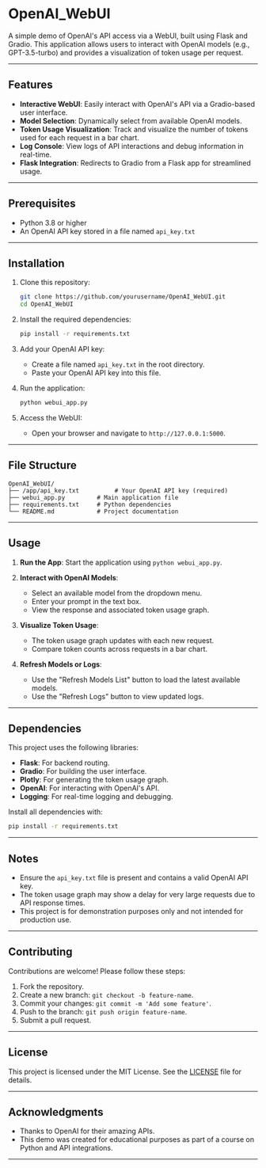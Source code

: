 
# OpenAI_WebUI

A simple demo of OpenAI's API access via a WebUI, built using Flask and Gradio. This application allows users to interact with OpenAI models (e.g., GPT-3.5-turbo) and provides a visualization of token usage per request.

---

## Features

- **Interactive WebUI**: Easily interact with OpenAI's API via a Gradio-based user interface.
- **Model Selection**: Dynamically select from available OpenAI models.
- **Token Usage Visualization**: Track and visualize the number of tokens used for each request in a bar chart.
- **Log Console**: View logs of API interactions and debug information in real-time.
- **Flask Integration**: Redirects to Gradio from a Flask app for streamlined usage.

---

## Prerequisites

- Python 3.8 or higher
- An OpenAI API key stored in a file named `api_key.txt`

---

## Installation

1. Clone this repository:
   ```bash
   git clone https://github.com/yourusername/OpenAI_WebUI.git
   cd OpenAI_WebUI
   ```

2. Install the required dependencies:
   ```bash
   pip install -r requirements.txt
   ```

3. Add your OpenAI API key:
   - Create a file named `api_key.txt` in the root directory.
   - Paste your OpenAI API key into this file.

4. Run the application:
   ```bash
   python webui_app.py
   ```

5. Access the WebUI:
   - Open your browser and navigate to `http://127.0.0.1:5000`.

---

## File Structure

```
OpenAI_WebUI/
├── /app/api_key.txt          # Your OpenAI API key (required)
├── webui_app.py         # Main application file
├── requirements.txt     # Python dependencies
└── README.md            # Project documentation
```

---

## Usage

1. **Run the App**:
   Start the application using `python webui_app.py`.

2. **Interact with OpenAI Models**:
   - Select an available model from the dropdown menu.
   - Enter your prompt in the text box.
   - View the response and associated token usage graph.

3. **Visualize Token Usage**:
   - The token usage graph updates with each new request.
   - Compare token counts across requests in a bar chart.

4. **Refresh Models or Logs**:
   - Use the "Refresh Models List" button to load the latest available models.
   - Use the "Refresh Logs" button to view updated logs.

---

## Dependencies

This project uses the following libraries:

- **Flask**: For backend routing.
- **Gradio**: For building the user interface.
- **Plotly**: For generating the token usage graph.
- **OpenAI**: For interacting with OpenAI's API.
- **Logging**: For real-time logging and debugging.

Install all dependencies with:
```bash
pip install -r requirements.txt
```

---

## Notes

- Ensure the `api_key.txt` file is present and contains a valid OpenAI API key.
- The token usage graph may show a delay for very large requests due to API response times.
- This project is for demonstration purposes only and not intended for production use.

---

## Contributing

Contributions are welcome! Please follow these steps:

1. Fork the repository.
2. Create a new branch: `git checkout -b feature-name`.
3. Commit your changes: `git commit -m 'Add some feature'`.
4. Push to the branch: `git push origin feature-name`.
5. Submit a pull request.

---

## License

This project is licensed under the MIT License. See the [LICENSE](LICENSE) file for details.

---

## Acknowledgments

- Thanks to OpenAI for their amazing APIs.
- This demo was created for educational purposes as part of a course on Python and API integrations.

---
